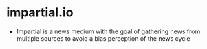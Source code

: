 # impartial.io
- Impartial is a news medium with the goal of gathering news from multiple sources to avoid a bias perception of the news cycle
